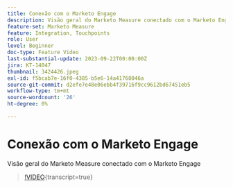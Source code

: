 ```yaml
---
title: Conexão com o Marketo Engage
description: Visão geral do Marketo Measure conectado com o Marketo Engage
feature-set: Marketo Measure
feature: Integration, Touchpoints
role: User
level: Beginner
doc-type: Feature Video
last-substantial-update: 2023-09-22T00:00:00Z
jira: KT-14047
thumbnail: 3424426.jpeg
exl-id: f5bcab7e-16f0-4385-b5e6-14a41768046a
source-git-commit: d2efe7e48e06ebb4f39716f9cc9612bd67451eb5
workflow-type: tm+mt
source-wordcount: '26'
ht-degree: 0%

---
```


# Conexão com o Marketo Engage

Visão geral do Marketo Measure conectado com o Marketo Engage

>[!VIDEO](https://video.tv.adobe.com/v/3424426/?learn=on){transcript=true}
